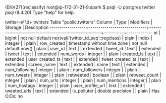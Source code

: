 (ENV27)(reclassify) root@ip-172-31-21-9:spark $ psql -U postgres twitter
psql (8.4.20)
Type "help" for help.

twitter=# \d+ twitters
                                                    Table "public.twitters"
      Column      |            Type             |                      Modifiers                       | Storage  | Description
------------------+-----------------------------+------------------------------------------------------+----------+-------------
 id               | bigint                      | not null default nextval('twitter_id_seq'::regclass) | plain    |
 index            | integer                     |                                                      | plain    |
 row_created      | timestamp without time zone | not null default now()                               | plain    |
 user_id          | text                        |                                                      | extended |
 tweet_id         | text                        |                                                      | extended |
 tweet            | text                        |                                                      | extended |
 num_words        | integer                     |                                                      | plain    |
 created_ts       | text                        |                                                      | extended |
 user_created_ts  | text                        |                                                      | extended |
 tweet_created_ts | text                        |                                                      | extended |
 screen_name      | text                        |                                                      | extended |
 name             | text                        |                                                      | extended |
 num_following    | integer                     |                                                      | plain    |
 num_followers    | integer                     |                                                      | plain    |
 num_tweets       | integer                     |                                                      | plain    |
 retweeted        | boolean                     |                                                      | plain    |
 retweet_count    | integer                     |                                                      | plain    |
 num_urls         | integer                     |                                                      | plain    |
 num_mentions     | integer                     |                                                      | plain    |
 num_hastags      | integer                     |                                                      | plain    |
 user_profile_url | text                        |                                                      | extended |
 tweeted_urls     | text                        |                                                      | extended |
 is_polluter      | double precision            |                                                      | plain    |
Has OIDs: no
